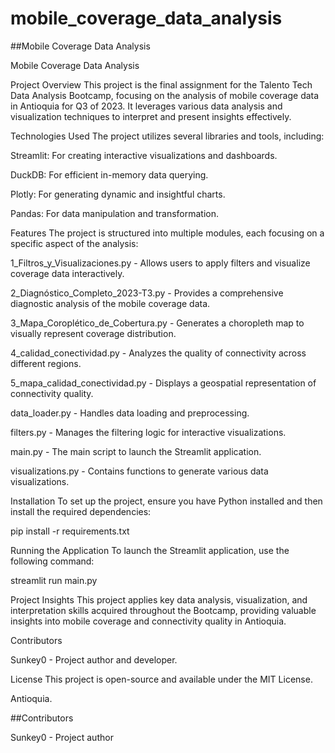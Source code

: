 # mobile_coverage_data_analysis
##Mobile Coverage Data Analysis

Mobile Coverage Data Analysis

Project Overview
This project is the final assignment for the Talento Tech Data Analysis Bootcamp, focusing on the analysis of mobile coverage data in Antioquia for Q3 of 2023. It leverages various data analysis and visualization techniques to interpret and present insights effectively.

Technologies Used
The project utilizes several libraries and tools, including:

Streamlit: For creating interactive visualizations and dashboards.

DuckDB: For efficient in-memory data querying.

Plotly: For generating dynamic and insightful charts.

Pandas: For data manipulation and transformation.

Features
The project is structured into multiple modules, each focusing on a specific aspect of the analysis:

1_Filtros_y_Visualizaciones.py - Allows users to apply filters and visualize coverage data interactively.

2_Diagnóstico_Completo_2023-T3.py - Provides a comprehensive diagnostic analysis of the mobile coverage data.

3_Mapa_Coroplético_de_Cobertura.py - Generates a choropleth map to visually represent coverage distribution.

4_calidad_conectividad.py - Analyzes the quality of connectivity across different regions.

5_mapa_calidad_conectividad.py - Displays a geospatial representation of connectivity quality.

data_loader.py - Handles data loading and preprocessing.

filters.py - Manages the filtering logic for interactive visualizations.

main.py - The main script to launch the Streamlit application.

visualizations.py - Contains functions to generate various data visualizations.

Installation
To set up the project, ensure you have Python installed and then install the required dependencies:

pip install -r requirements.txt

Running the Application
To launch the Streamlit application, use the following command:

streamlit run main.py

Project Insights
This project applies key data analysis, visualization, and interpretation skills acquired throughout the Bootcamp, providing valuable insights into mobile coverage and connectivity quality in Antioquia.

Contributors

Sunkey0 - Project author and developer.

License
This project is open-source and available under the MIT License.

Antioquia.

##Contributors

Sunkey0 - Project author
